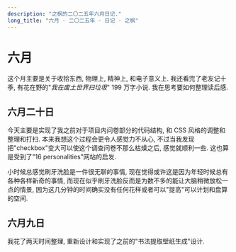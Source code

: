 ```yaml
---
description: "之枫的二〇二五年六月日记."
long_title: "六月 - 二〇二五年 - 日记 - 之枫"
---
```


# 六月

这个月主要是关于收拾东西, 物理上, 精神上, 和电子意义上. 我还看完了老友记十季, 有花在野的"_我在废土世界扫垃圾_" 199 万字小说. 我在思考要如何整理读后感.

## 六月二十日

今天主要是实现了我之前对于项目内问卷部分的代码结构, 和 CSS 风格的调整和整理和打扫. 本来我想这个过程会更令人感觉力不从心, 不过当我发现把"checkbox"变大可以使这个调查问卷不那么枯燥之后, 感觉就顺利一些. 这也算是受到了"16 personalities"网站的启发.

小时候总感觉刷牙洗脸是一件很无聊的事情, 现在觉得或许这是因为年轻时候总有各种各样新奇的事情, 而现在似乎刷牙洗脸反而是为数不多的能让大脑稍微放松一点的情景, 因为这几分钟的时间确实没有任何花样或者可以"提高"可以计划和盘算的空间.

## 六月九日

我花了两天时间整理, 重新设计和实现了之前的"书法提取壁纸生成"设计.
